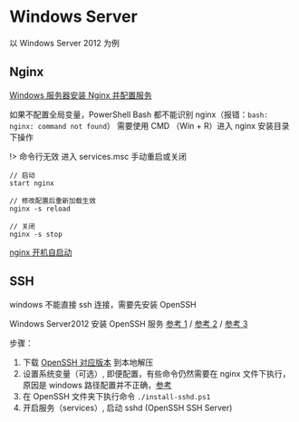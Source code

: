 # Windows Server

以 Windows Server 2012 为例

## Nginx

[Windows 服务器安装 Nginx 并配置服务](https://blog.winsky.wang/Nginx/Windows%E6%9C%8D%E5%8A%A1%E5%99%A8%E5%AE%89%E8%A3%85Nginx%E5%B9%B6%E9%85%8D%E7%BD%AE%E6%9C%8D%E5%8A%A1/)

如果不配置全局变量，PowerShell Bash 都不能识别 nginx（报错：`bash: nginx: command not found`） 需要使用 CMD （Win + R）进入 nginx 安装目录下操作

!> 命令行无效 进入 services.msc 手动重启或关闭

```
// 启动
start nginx

// 修改配置后重新加载生效
nginx -s reload

// 关闭
nginx -s stop
```

[nginx 开机自启动](https://serverok.in/auto-start-nginx-on-windows)

## SSH

windows 不能直接 ssh 连接，需要先安装 OpenSSH

Windows Server2012 安装 OpenSSH 服务 [参考 1](https://segmentfault.com/a/1190000020166803) / [参考 2](https://www.pianshen.com/article/87221730998/) / [参考 3](https://www.pianshen.com/article/637599765/)

步骤：

1. 下载 [OpenSSH 对应版本](https://github.com/PowerShell/Win32-OpenSSH/releases) 到本地解压
2. 设置系统变量（可选）, 即便配置，有些命令仍然需要在 nginx 文件下执行，原因是 windows 路径配置并不正确，[参考](https://segmentfault.com/q/1010000002514451)
3. 在 OpenSSH 文件夹下执行命令 `./install-sshd.ps1`
4. 开启服务（services）, 启动 sshd (OpenSSH SSH Server)
